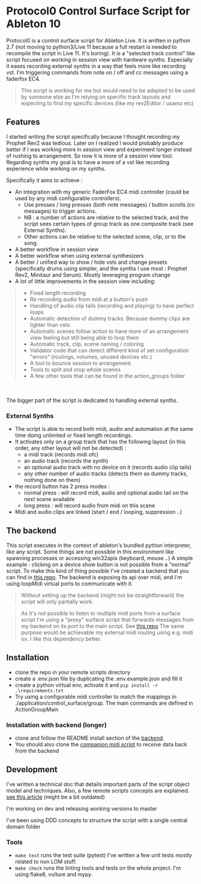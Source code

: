 # Protocol0 Control Surface Script for Ableton 10

Protocol0 is a control surface script for Ableton Live. It is written in python 2.7 (not moving to python3/Live 11
because a full restart is needed to recompile the script in Live 11. It's boring). It is a "selected track control" like
script focused on working in session view with hardware synths. Especially it eases recording external synths in a way
that feels more like recording vst. I'm triggering commands from note on / off and cc messages using a faderfox EC4.
> This script is working for me but would need to be adapted to be used by someone else as I'm relying on specific track
> layouts and expecting to find my specific devices (like my rev2Editor / usamo etc)

## Features

I started writing the script specifically because I thought recording my Prophet Rev2 was tedious. Later on I realized I
would probably produce better if I was working more in session view and experiment longer instead of rushing to
arrangement. So now it is more of a session view tool. Regarding synths my goal is to have a more of a vst like
recording experience while working on my synths.

Specifically it aims to achieve :

- An integration with my generic FaderFox EC4 midi controller (could be used by any midi configurable controllers).
    - Use presses / long presses (both note messages) / button scrolls (cc messages) to trigger actions.
    - NB : a number of actions are relative to the selected track, and the script sees certain types of group track as
      one composite track (see External Synths).
    - Other actions can be relative to the selected scene, clip, or to the song.
- A better workflow in session view
- A better workflow when using external synthesizers
- A better / unified way to show / hide vsts and change presets (specifically drums using simpler, and the synths I use
  most :
  Prophet Rev2, Minitaur and Serum). Mostly leveraging program change
- A lot of little improvements in the session view including:

> - Fixed length recording
> - Re recording audio from midi at a button's push
> - Handling of audio clip tails (recording and playing) to have perfect loops
> - Automatic detection of dummy tracks. Because dummy clips are lighter than vsts.
> - Automatic scenes follow action to have more of an arrangement view feeling but still being able to loop them
> - Automatic track, clip, scene naming / coloring
> - Validator code that can detect different kind of set configuration "errors" (routings, volumes, unused devices etc.)
> - A tool to bounce session to arrangement
> - Tools to split and crop whole scenes
> - A few other tools that can be found in the action_groups folder

<br><br>
The bigger part of the script is dedicated to handling external synths.

### External Synths

- The script is able to record both midi, audio and automation at the same time doing unlimited or fixed length
  recordings.
- It activates only on a group track that has the following layout (in this order, any other layout will not be
  detected) :
    - a midi track (records midi ofc)
    - an audio track (records the synth)
    - an optional audio track with no device on it (records audio clip tails)
    - any other number of audio tracks (detects them as dummy tracks, nothing done on them)
- the record button has 2 press modes :
    - normal press : will record midi, audio and optional audio tail on the next scene available
    - long press : will record audio from midi on this scene
- Midi and audio clips are linked (start / end / looping, suppression ..)

## The backend

This script executes in the context of ableton's bundled python interpreter, like any script. Some things are not
possible in this environment like spawning processes or accessing win32apis (keyboard, mouse ..)
A simple example : clicking on a device show button is not possible from a "normal" script. To make this kind of thing
possible I've created a backend that you can find in [this repo](https://github.com/lebrunthibault/Protocol0-Backend).
The backend is exposing its api over midi, and I'm using loopMidi virtual ports to communicate with it.
> Without setting up the backend (might not be straightforward) the script will only partially work.

> As it's not possible to listen to multiple midi ports from a surface script I'm using a "proxy" surface script that forwards messages
> from my backend on its port to the main script. See [this repo](https://github.com/lebrunthibault/Protocol0-Midi-Surface-Script)
> The same purpose would be achievable my external midi routing using e.g. midi ox. I like this dependency better.

## Installation

- clone the repo in your remote scripts directory
- create a .env.json file by duplicating the .env.example.json and fill it
- create a python virtual env, activate it and `pip install -r .\requirements.txt`
- Try using a configurable midi controller to match the mappings in ./application/control_surface/group. The main
  commands are defined in ActionGroupMain

### Installation with backend (longer)

- clone and follow the README install section of the [backend](https://github.com/lebrunthibault/Protocol0-Backend).
- You should also clone the [companion midi script](https://github.com/lebrunthibault/Protocol0-Midi-Surface-Script) to
  receive data back from the backend

## Development

I've written a technical doc that details important parts of the script object model and techniques. Also, a few remote
scripts concepts are
explained. [see this article](https://lebrunthibault.github.io/post/ableton/p0-technical-overview/) (might be a bit
outdated)

I'm working on dev and releasing working versions to master

I've been using DDD concepts to structure the script with a single central domain folder

### Tools

- `make test` runs the test suite (pytest) I've written a few unit tests mostly related to non LOM stuff.
- `make check` runs the linting tools and tests on the whole project. I'm using flake8, vulture and mypy.
